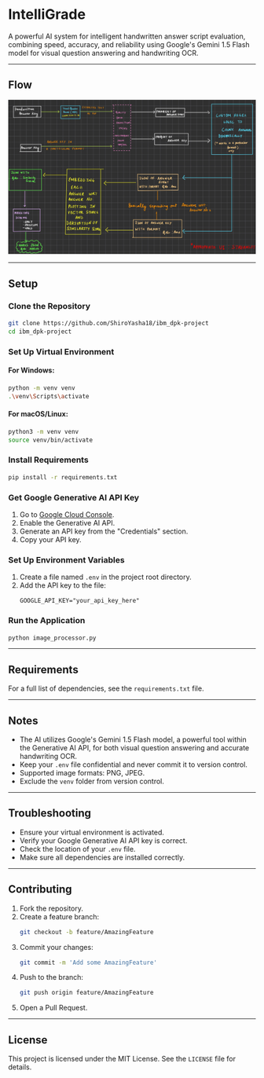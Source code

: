 # IntelliGrade

A powerful AI system for intelligent handwritten answer script evaluation, combining speed, accuracy, and reliability using Google's Gemini 1.5 Flash model for visual question answering and handwriting OCR.

---

## Flow
![Flow Diagram](flow.jpg)

---

## Setup

### Clone the Repository
```bash
git clone https://github.com/ShiroYasha18/ibm_dpk-project
cd ibm_dpk-project
```

### Set Up Virtual Environment

#### For Windows:
```bash
python -m venv venv
.\venv\Scripts\activate
```

#### For macOS/Linux:
```bash
python3 -m venv venv
source venv/bin/activate
```

### Install Requirements
```bash
pip install -r requirements.txt
```

### Get Google Generative AI API Key
1. Go to [Google Cloud Console](https://console.cloud.google.com/).
2. Enable the Generative AI API.
3. Generate an API key from the "Credentials" section.
4. Copy your API key.

### Set Up Environment Variables
1. Create a file named `.env` in the project root directory.
2. Add the API key to the file:
   ```env
   GOOGLE_API_KEY="your_api_key_here"
   ```

### Run the Application
```bash
python image_processor.py
```

---

## Requirements

For a full list of dependencies, see the `requirements.txt` file.

---

## Notes
- The AI utilizes Google's Gemini 1.5 Flash model, a powerful tool within the Generative AI API, for both visual question answering and accurate handwriting OCR.
- Keep your `.env` file confidential and never commit it to version control.
- Supported image formats: PNG, JPEG.
- Exclude the `venv` folder from version control.

---

## Troubleshooting
- Ensure your virtual environment is activated.
- Verify your Google Generative AI API key is correct.
- Check the location of your `.env` file.
- Make sure all dependencies are installed correctly.

---

## Contributing
1. Fork the repository.
2. Create a feature branch:
   ```bash
   git checkout -b feature/AmazingFeature
   ```
3. Commit your changes:
   ```bash
   git commit -m 'Add some AmazingFeature'
   ```
4. Push to the branch:
   ```bash
   git push origin feature/AmazingFeature
   ```
5. Open a Pull Request.

---

## License
This project is licensed under the MIT License. See the `LICENSE` file for details.

